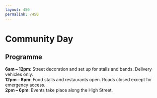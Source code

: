 ```yaml
---
layout: 450
permalink: /450
---
```



# Community Day

## Programme
**6am – 12pm**: Street decoration and set up for stalls and bands. Delivery vehicles only.<br>
**12pm – 6pm**: Food stalls and restaurants open. Roads closed except for emergency access.<br>
**2pm – 6pm**: Events take place along the High Street.<br>